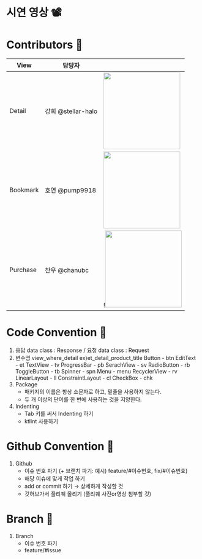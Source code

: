 # 시연 영상 📽


# Contributors 💜
|View|담당자||
|------|---|---|
|Detail|강희 @stellar-halo|<img src="https://avatars.githubusercontent.com/u/91793891?v=4"  width="200" height="200"/>|
|Bookmark|호연 @pump9918|<img src="https://avatars.githubusercontent.com/u/125239880?v=4"  width="200" height="200"/>|
|Purchase|찬우 @chanubc| !<img src="https://avatars.githubusercontent.com/u/106955456?v=4"  width="200" height="200"/>|

# Code Convention 🎇

1. 응답 data class : Response / 요청 data class : Request
2. 변수명 view_where_detail ex)et_detail_product_title
Button - btn
EditText - et
TextView - tv
ProgressBar - pb
SerachView - sv
RadioButton - rb
ToggleButton - tb
Spinner - spn
Menu - menu
RecyclerView - rv
LinearLayout - ll
ConstraintLayout - cl
CheckBox - chk
3. Package
   - 패키지의 이름은 항상 소문자로 하고, 밑줄을 사용하지 않는다.
   - 두 개 이상의 단어를 한 번에 사용하는 것을 지양한다.
4. Indenting
   - Tab 키를 써서 Indenting 하기
   - ktlint 사용하기
     
# Github Convention 📑

1. Github
   - 이슈 번호 파기 (+ 브랜치 파기: 예시) feature/#이슈번호, fix/#이슈번호)
   - 해당 이슈에 맞게 작업 하기
   - add or commit 하기 → 상세하게 작성할 것
   - 깃허브가서 풀리퀘 올리기 (풀리퀘 사진or영상 첨부할 것)
  
# Branch 🌴

1. Branch
   - 이슈 번호 파기
   - feature/#issue
